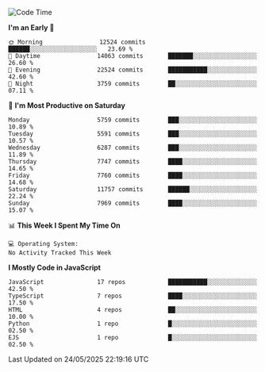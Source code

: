 <!--START_SECTION:waka-->
![Code Time](http://img.shields.io/badge/Code%20Time-3%2C498%20hrs%2059%20mins-blue)

**I'm an Early 🐤** 

```text
🌞 Morning                12524 commits       ██████░░░░░░░░░░░░░░░░░░░   23.69 % 
🌆 Daytime                14063 commits       ███████░░░░░░░░░░░░░░░░░░   26.60 % 
🌃 Evening                22524 commits       ███████████░░░░░░░░░░░░░░   42.60 % 
🌙 Night                  3759 commits        ██░░░░░░░░░░░░░░░░░░░░░░░   07.11 % 
```
📅 **I'm Most Productive on Saturday** 

```text
Monday                   5759 commits        ███░░░░░░░░░░░░░░░░░░░░░░   10.89 % 
Tuesday                  5591 commits        ███░░░░░░░░░░░░░░░░░░░░░░   10.57 % 
Wednesday                6287 commits        ███░░░░░░░░░░░░░░░░░░░░░░   11.89 % 
Thursday                 7747 commits        ████░░░░░░░░░░░░░░░░░░░░░   14.65 % 
Friday                   7760 commits        ████░░░░░░░░░░░░░░░░░░░░░   14.68 % 
Saturday                 11757 commits       ██████░░░░░░░░░░░░░░░░░░░   22.24 % 
Sunday                   7969 commits        ████░░░░░░░░░░░░░░░░░░░░░   15.07 % 
```


📊 **This Week I Spent My Time On** 

```text
💻 Operating System: 
No Activity Tracked This Week
```

**I Mostly Code in JavaScript** 

```text
JavaScript               17 repos            ███████████░░░░░░░░░░░░░░   42.50 % 
TypeScript               7 repos             ████░░░░░░░░░░░░░░░░░░░░░   17.50 % 
HTML                     4 repos             ██░░░░░░░░░░░░░░░░░░░░░░░   10.00 % 
Python                   1 repo              █░░░░░░░░░░░░░░░░░░░░░░░░   02.50 % 
EJS                      1 repo              █░░░░░░░░░░░░░░░░░░░░░░░░   02.50 % 
```




 Last Updated on 24/05/2025 22:19:16 UTC
<!--END_SECTION:waka-->

<!--
**likaiqiang/likaiqiang** is a ✨ _special_ ✨ repository because its `README.md` (this file) appears on your GitHub profile.

Here are some ideas to get you started:

- 🔭 I’m currently working on ...
- 🌱 I’m currently learning ...
- 👯 I’m looking to collaborate on ...
- 🤔 I’m looking for help with ...
- 💬 Ask me about ...
- 📫 How to reach me: ...
- 😄 Pronouns: ...
- ⚡ Fun fact: ...
-->
